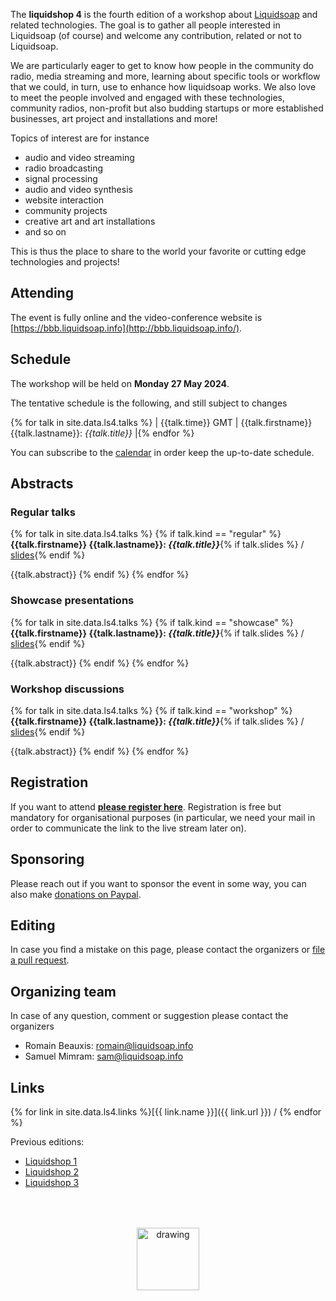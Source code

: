 The **liquidshop 4** is the fourth edition of a workshop about
[Liquidsoap](https://www.liquidsoap.info/) and related technologies. The goal is
to gather all people interested in Liquidsoap (of course) and welcome any
contribution, related or not to Liquidsoap.

We are particularly eager to get to know how people in the community do radio,
media streaming and more, learning about specific tools or workflow that we
could, in turn, use to enhance how liquidsoap works. We also love to meet the
people involved and engaged with these technologies, community radios,
non-profit but also budding startups or more established businesses, art project
and installations and more!

Topics of interest are for instance

- audio and video streaming
- radio broadcasting
- signal processing
- audio and video synthesis
- website interaction
- community projects
- creative art and art installations
- and so on

This is thus the place to share to the world your favorite or cutting edge
technologies and projects!

<!--
It will be held on **Monday 27 May 2024**. Feel free to
[register](https://forms.gle/FUptuWRGGJFCMttC7) in order to attend
or propose a talk!
-->

Attending
---------

The event is fully online and the video-conference website is
[https://bbb.liquidsoap.info](http://bbb.liquidsoap.info/).

<!--
Presentations
-------------

Three kinds of presentations will be featured during the workshop:

- _showcase_ (15 min): a short presentation about a website / radio / art
  installation that you built using Liquidsoap or related tools
- _tech talks_ (30 min): an in-depth presentation of a technology related to
  Liquidsoap and streaming in general
- _workshop_: user-centered freeform discussions about your project or issues
  around Liquidsoap and streaming
-->

Schedule
--------

The workshop will be held on **Monday 27 May 2024**.

The tentative schedule is the following, and still subject to changes

{% for talk in site.data.ls4.talks %}
| {{talk.time}} GMT | {{talk.firstname}} {{talk.lastname}}: _{{talk.title}}_ |{% endfor %}

You can subscribe to the [calendar](calendar.ics) in order keep the up-to-date schedule.

Abstracts
---------

### Regular talks

{% for talk in site.data.ls4.talks %}
{% if talk.kind == "regular" %}
**{{talk.firstname}} {{talk.lastname}}: _{{talk.title}}_**{% if talk.slides %} / [slides]({{talk.slides}}){% endif %}

{{talk.abstract}}
{% endif %}
{% endfor %}

### Showcase presentations

{% for talk in site.data.ls4.talks %}
{% if talk.kind == "showcase" %}
**{{talk.firstname}} {{talk.lastname}}: _{{talk.title}}_**{% if talk.slides %} / [slides]({{talk.slides}}){% endif %}

{{talk.abstract}}
{% endif %}
{% endfor %}

### Workshop discussions

{% for talk in site.data.ls4.talks %}
{% if talk.kind == "workshop" %}
**{{talk.firstname}} {{talk.lastname}}: _{{talk.title}}_**{% if talk.slides %} / [slides]({{talk.slides}}){% endif %}

{{talk.abstract}}
{% endif %}
{% endfor %}

Registration
------------

If you want to attend [**please register here**](https://forms.gle/FUptuWRGGJFCMttC7). Registration is free but mandatory for organisational purposes (in particular, we need your mail in order to communicate the link to the live stream later on).

Sponsoring
----------

Please reach out if you want to sponsor the event in some way, you can also make [donations on Paypal](http://paypal.me/LiquidsoapMedia).

Editing
-------

In case you find a mistake on this page, please contact the organizers or [file a pull request](https://github.com/savonet/liquidshop).

Organizing team
---------------

In case of any question, comment or suggestion please contact the organizers

- Romain Beauxis: [romain@liquidsoap.info](mailto:romain@liquidsoap.info)
- Samuel Mimram: [sam@liquidsoap.info](mailto:sam@liquidsoap.info)

Links
-----

{% for link in site.data.ls4.links %}[{{ link.name }}]({{ link.url }}) / {% endfor %}

Previous editions:

- [Liquidshop 1](../1/)
- [Liquidshop 2](../2/)
- [Liquidshop 3](../3/)

<center><a href="https://www.liquidsoap.info/"><img src="https://www.liquidsoap.info/assets/img/bottle_invert.png" alt="drawing" height="100px" style="margin-top: 50px;"/></a></center>

<script>
window.onload = function() {
  var date = new Date();
  var tzo = - (date.getTimezoneOffset() / 60);
  var tzs; // TZ sign

  if (tzo >= 0) { tzs = "+"; }
  else { tzs = ""; }

  document.querySelector("#schedule + p + p").innerHTML += " (all times are given in <a href='https://en.wikipedia.org/wiki/Greenwich_Mean_Time'>GMT</a>, the current GMT time is "+date.getUTCHours()+":"+date.getUTCMinutes()+" and your current timezone is GMT"+tzs+tzo+"):";
  /*
  const hours = document.querySelectorAll("#schedule + p + p + table tr td:first-child");
  hours.forEach(function(h) {
    d = new Date("Jan 23 2022 " + h.innerHTML);
    h.innerHTML += "(" + d.getHours() + ":" + d.getMinutes() + " LT)";
  });
  */
}
</script>
